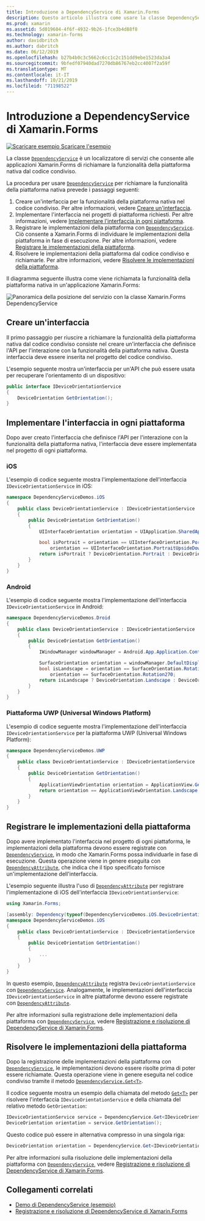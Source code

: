 ```yaml
---
title: Introduzione a DependencyService di Xamarin.Forms
description: Questo articolo illustra come usare la classe DependencyService di Xamarin.Forms per richiamare la funzionalità della piattaforma nativa.
ms.prod: xamarin
ms.assetid: 5d019604-4f6f-4932-9b26-1fce3b4d88f8
ms.technology: xamarin-forms
author: davidbritch
ms.author: dabritch
ms.date: 06/12/2019
ms.openlocfilehash: b27b4b0c3c5662c6cc1c2c151dd9ebe1523da3a4
ms.sourcegitcommit: 9bfedf07940dad7270db86767eb2cc4007f2a59f
ms.translationtype: MT
ms.contentlocale: it-IT
ms.lasthandoff: 10/21/2019
ms.locfileid: "71198522"
---
```

# <a name="xamarinforms-dependencyservice-introduction"></a>Introduzione a DependencyService di Xamarin.Forms

[![Scaricare esempio](~/media/shared/download.png) Scaricare l'esempio](https://docs.microsoft.com/samples/xamarin/xamarin-forms-samples/dependencyservice/)

La classe [`DependencyService`](xref:Xamarin.Forms.DependencyService) è un localizzatore di servizi che consente alle applicazioni Xamarin.Forms di richiamare la funzionalità della piattaforma nativa dal codice condiviso.

La procedura per usare [`DependencyService`](xref:Xamarin.Forms.DependencyService) per richiamare la funzionalità della piattaforma nativa prevede i passaggi seguenti:

1. Creare un'interfaccia per la funzionalità della piattaforma nativa nel codice condiviso. Per altre informazioni, vedere [Creare un'interfaccia](#create-an-interface).
1. Implementare l'interfaccia nei progetti di piattaforma richiesti. Per altre informazioni, vedere [Implementare l'interfaccia in ogni piattaforma](#implement-the-interface-on-each-platform).
1. Registrare le implementazioni della piattaforma con [`DependencyService`](xref:Xamarin.Forms.DependencyService). Ciò consente a Xamarin.Forms di individuare le implementazioni della piattaforma in fase di esecuzione. Per altre informazioni, vedere [Registrare le implementazioni della piattaforma](#register-the-platform-implementations).
1. Risolvere le implementazioni della piattaforma dal codice condiviso e richiamarle. Per altre informazioni, vedere [Risolvere le implementazioni della piattaforma](#resolve-the-platform-implementations).

Il diagramma seguente illustra come viene richiamata la funzionalità della piattaforma nativa in un'applicazione Xamarin.Forms:

![Panoramica della posizione del servizio con la classe Xamarin.Forms DependencyService](introduction-images/dependency-service.png "Posizione del servizio DependencyService")

## <a name="create-an-interface"></a>Creare un'interfaccia

Il primo passaggio per riuscire a richiamare la funzionalità della piattaforma nativa dal codice condiviso consiste nel creare un'interfaccia che definisce l'API per l'interazione con la funzionalità della piattaforma nativa. Questa interfaccia deve essere inserita nel progetto del codice condiviso.

L'esempio seguente mostra un'interfaccia per un'API che può essere usata per recuperare l'orientamento di un dispositivo:

```csharp
public interface IDeviceOrientationService
{
    DeviceOrientation GetOrientation();
}
```

## <a name="implement-the-interface-on-each-platform"></a>Implementare l'interfaccia in ogni piattaforma

Dopo aver creato l'interfaccia che definisce l'API per l'interazione con la funzionalità della piattaforma nativa, l'interfaccia deve essere implementata nel progetto di ogni piattaforma.

### <a name="ios"></a>iOS

L'esempio di codice seguente mostra l'implementazione dell'interfaccia `IDeviceOrientationService` in iOS:

```csharp
namespace DependencyServiceDemos.iOS
{
    public class DeviceOrientationService : IDeviceOrientationService
    {
        public DeviceOrientation GetOrientation()
        {
            UIInterfaceOrientation orientation = UIApplication.SharedApplication.StatusBarOrientation;

            bool isPortrait = orientation == UIInterfaceOrientation.Portrait ||
                orientation == UIInterfaceOrientation.PortraitUpsideDown;
            return isPortrait ? DeviceOrientation.Portrait : DeviceOrientation.Landscape;
        }
    }
}
```

### <a name="android"></a>Android

L'esempio di codice seguente mostra l'implementazione dell'interfaccia `IDeviceOrientationService` in Android:

```csharp
namespace DependencyServiceDemos.Droid
{
    public class DeviceOrientationService : IDeviceOrientationService
    {
        public DeviceOrientation GetOrientation()
        {
            IWindowManager windowManager = Android.App.Application.Context.GetSystemService(Context.WindowService).JavaCast<IWindowManager>();

            SurfaceOrientation orientation = windowManager.DefaultDisplay.Rotation;
            bool isLandscape = orientation == SurfaceOrientation.Rotation90 ||
                orientation == SurfaceOrientation.Rotation270;
            return isLandscape ? DeviceOrientation.Landscape : DeviceOrientation.Portrait;
        }
    }
}
```

### <a name="universal-windows-platform"></a>Piattaforma UWP (Universal Windows Platform)

L'esempio di codice seguente mostra l'implementazione dell'interfaccia `IDeviceOrientationService` per la piattaforma UWP (Universal Windows Platform):

```csharp
namespace DependencyServiceDemos.UWP
{
    public class DeviceOrientationService : IDeviceOrientationService
    {
        public DeviceOrientation GetOrientation()
        {
            ApplicationViewOrientation orientation = ApplicationView.GetForCurrentView().Orientation;
            return orientation == ApplicationViewOrientation.Landscape ? DeviceOrientation.Landscape : DeviceOrientation.Portrait;
        }
    }
}
```

## <a name="register-the-platform-implementations"></a>Registrare le implementazioni della piattaforma

Dopo avere implementato l'interfaccia nel progetto di ogni piattaforma, le implementazioni della piattaforma devono essere registrate con [`DependencyService`](xref:Xamarin.Forms.DependencyService), in modo che Xamarin.Forms possa individuarle in fase di esecuzione. Questa operazione viene in genere eseguita con [`DependencyAttribute`](xref:Xamarin.Forms.DependencyAttribute), che indica che il tipo specificato fornisce un'implementazione dell'interfaccia.

L'esempio seguente illustra l'uso di [`DependencyAttribute`](xref:Xamarin.Forms.DependencyAttribute) per registrare l'implementazione di iOS dell'interfaccia `IDeviceOrientationService`:

```csharp
using Xamarin.Forms;

[assembly: Dependency(typeof(DependencyServiceDemos.iOS.DeviceOrientationService))]
namespace DependencyServiceDemos.iOS
{
    public class DeviceOrientationService : IDeviceOrientationService
    {
        public DeviceOrientation GetOrientation()
        {
            ...
        }
    }
}
```

In questo esempio, [`DependencyAttribute`](xref:Xamarin.Forms.DependencyAttribute) registra `DeviceOrientationService` con [`DependencyService`](xref:Xamarin.Forms.DependencyService). Analogamente, le implementazioni dell'interfaccia `IDeviceOrientationService` in altre piattaforme devono essere registrate con [`DependencyAttribute`](xref:Xamarin.Forms.DependencyAttribute).

Per altre informazioni sulla registrazione delle implementazioni della piattaforma con [`DependencyService`](xref:Xamarin.Forms.DependencyService), vedere [Registrazione e risoluzione di DependencyService di Xamarin.Forms](registration-and-resolution.md).

## <a name="resolve-the-platform-implementations"></a>Risolvere le implementazioni della piattaforma

Dopo la registrazione delle implementazioni della piattaforma con [`DependencyService`](xref:Xamarin.Forms.DependencyService), le implementazioni devono essere risolte prima di poter essere richiamate. Questa operazione viene in genere eseguita nel codice condiviso tramite il metodo [`DependencyService.Get<T>`](xref:Xamarin.Forms.DependencyService.Get*).

Il codice seguente mostra un esempio della chiamata del metodo [`Get<T>`](xref:Xamarin.Forms.DependencyService.Get*) per risolvere l'interfaccia `IDeviceOrientationService` e della chiamata del relativo metodo `GetOrientation`:

```csharp
IDeviceOrientationService service = DependencyService.Get<IDeviceOrientationService>();
DeviceOrientation orientation = service.GetOrientation();
```

Questo codice può essere in alternativa compresso in una singola riga:

```csharp
DeviceOrientation orientation = DependencyService.Get<IDeviceOrientationService>().GetOrientation();
```

Per altre informazioni sulla risoluzione delle implementazioni della piattaforma con [`DependencyService`](xref:Xamarin.Forms.DependencyService), vedere [Registrazione e risoluzione di DependencyService di Xamarin.Forms](registration-and-resolution.md).

## <a name="related-links"></a>Collegamenti correlati

- [Demo di DependencyService (esempio)](https://docs.microsoft.com/samples/xamarin/xamarin-forms-samples/dependencyservice/)
- [Registrazione e risoluzione di DependencyService di Xamarin.Forms](registration-and-resolution.md)
